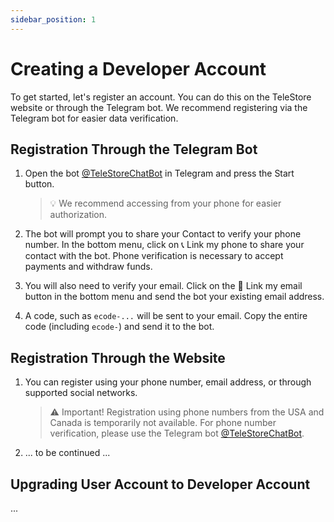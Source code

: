 ```yaml
---
sidebar_position: 1
---
```


# Creating a Developer Account

To get started, let's register an account. You can do this on the TeleStore website or through the Telegram bot. We recommend registering via the Telegram bot for easier data verification.

## Registration Through the Telegram Bot

1. Open the bot [@TeleStoreChatBot](https://t.me/TeleStoreChatBot) in Telegram and press the Start button.

   > 💡 We recommend accessing from your phone for easier authorization.
2. The bot will prompt you to share your Contact to verify your phone number. In the bottom menu, click on 📞 Link my phone to share your contact with the bot. Phone verification is necessary to accept payments and withdraw funds.
3. You will also need to verify your email. Click on the 📧 Link my email button in the bottom menu and send the bot your existing email address.
4. A code, such as `ecode-...` will be sent to your email. Copy the entire code (including `ecode-`) and send it to the bot.

## Registration Through the Website

1. You can register using your phone number, email address, or through supported social networks.
   > ⚠ Important! Registration using phone numbers from the USA and Canada is temporarily not available. For phone number verification, please use the Telegram bot [@TeleStoreChatBot](https://t.me/TeleStoreChatBot).
2. ... to be continued ...

## Upgrading User Account to Developer Account

...